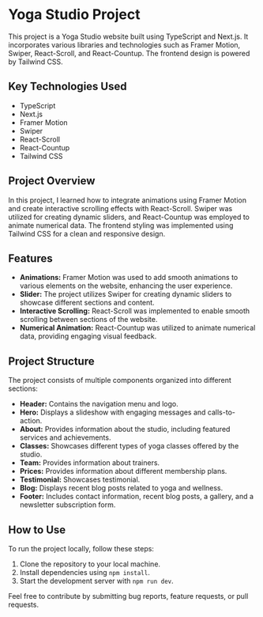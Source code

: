 # Yoga Studio Project

This project is a Yoga Studio website built using TypeScript and Next.js. It incorporates various libraries and technologies such as Framer Motion, Swiper, React-Scroll, and React-Countup. The frontend design is powered by Tailwind CSS.

## Key Technologies Used
- TypeScript
- Next.js
- Framer Motion
- Swiper
- React-Scroll
- React-Countup
- Tailwind CSS

## Project Overview
In this project, I learned how to integrate animations using Framer Motion and create interactive scrolling effects with React-Scroll. Swiper was utilized for creating dynamic sliders, and React-Countup was employed to animate numerical data. The frontend styling was implemented using Tailwind CSS for a clean and responsive design.

## Features
- **Animations:** Framer Motion was used to add smooth animations to various elements on the website, enhancing the user experience.
- **Slider:** The project utilizes Swiper for creating dynamic sliders to showcase different sections and content.
- **Interactive Scrolling:** React-Scroll was implemented to enable smooth scrolling between sections of the website.
- **Numerical Animation:** React-Countup was utilized to animate numerical data, providing engaging visual feedback.

## Project Structure
The project consists of multiple components organized into different sections:
- **Header:** Contains the navigation menu and logo.
- **Hero:** Displays a slideshow with engaging messages and calls-to-action.
- **About:** Provides information about the studio, including featured services and achievements.
- **Classes:** Showcases different types of yoga classes offered by the studio.
- **Team:** Provides information about trainers.
- **Prices:** Provides information about different membership plans.
- **Testimonial:** Showcases testimonial.
- **Blog:** Displays recent blog posts related to yoga and wellness.
- **Footer:** Includes contact information, recent blog posts, a gallery, and a newsletter subscription form.

## How to Use
To run the project locally, follow these steps:
1. Clone the repository to your local machine.
2. Install dependencies using `npm install`.
3. Start the development server with `npm run dev`.


Feel free to contribute by submitting bug reports, feature requests, or pull requests.


